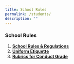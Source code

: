 ```yaml
---
title: School Rules
permalink: /students/
description: ""
---
```

### **School Rules**
1.  **[School Rules &amp; Regulations](/files/schrules1.pdf)**<br>
2.  **[Uniform Etiquette](/files/schrules2.pdf)**<br>
3.  **[Rubrics for Conduct Grade](/files/schrules3.pdf)**